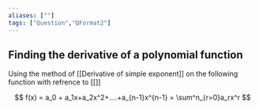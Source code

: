 ```yaml
---
aliases: [""]
tags: ["Question","QFormat2"]
---
```


## Finding the derivative of a polynomial function

Using the method of [[Derivative of simple exponent]] on the following function with refrence to [[]]

$$ f(x) = a_0 + a_1x+a_2x^2+....+a_{n-1}x^{n-1} = \sum^n_{r=0}a_rx^r $$
